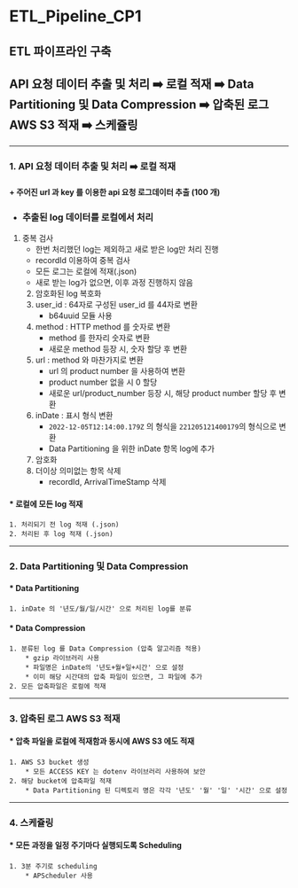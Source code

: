 # ETL_Pipeline_CP1

## ETL 파이프라인 구축
## API 요청 데이터 추출 및 처리 ➡️ 로컬 적재 ➡️ Data Partitioning 및 Data Compression ➡️ 압축된 로그 AWS S3 적재 ➡️ 스케쥴링

----

### 1. API 요청 데이터 추출 및 처리 ➡️ 로컬 적재

#### + 주어진 url 과 key 를 이용한 api 요청 로그데이터 추출 (100 개)

+ ### 추출된 log 데이터를 로컬에서 처리
1. 중복 검사
   - 한번 처리했던 log는 제외하고 새로 받은 log만 처리 진행
   - recordId 이용하여 중복 검사
   - 모든 로그는 로컬에 적재(.json)
   - 새로 받는 log가 없으면, 이후 과정 진행하지 않음
    2. 암호화된 log 복호화
    3. user_id : 64자로 구성된 user_id 를 44자로 변환
        * b64uuid 모듈 사용
    4. method : HTTP method 를 숫자로 변환
        * method 를 한자리 숫자로 변환
        * 새로운 method 등장 시, 숫자 할당 후 변환
    5. url : method 와 마찬가지로 변환
        * url 의 product number 을 사용하여 변환
        * product number 없을 시 0 할당
        * 새로운 url/product_number 등장 시, 해당 product number 할당 후 변환
    6. inDate : 표시 형식 변환
        * ```2022-12-05T12:14:00.179Z``` 의 형식을 ```221205121400179```의 형식으로 변환
        * Data Partitioning 을 위한 inDate 항목 log에 추가
    7. 암호화
    8. 더이상 의미없는 항목 삭제
        * recordId, ArrivalTimeStamp 삭제

#### * 로컬에 모든 log 적재
    1. 처리되기 전 log 적재 (.json)
    2. 처리된 후 log 적재 (.json)

----

### 2. Data Partitioning 및 Data Compression

#### * Data Partitioning
    1. inDate 의 '년도/월/일/시간' 으로 처리된 log를 분류

#### * Data Compression
    1. 분류된 log 를 Data Compression (압축 알고리즘 적용)
        * gzip 라이브러리 사용
        * 파일명은 inDate의 '년도+월+일+시간' 으로 설정
        * 이미 해당 시간대의 압축 파일이 있으면, 그 파일에 추가
    2. 모든 압축파일은 로컬에 적재

----

### 3. 압축된 로그 AWS S3 적재

#### * 압축 파일을 로컬에 적재함과 동시에 AWS S3 에도 적재
    1. AWS S3 bucket 생성
        * 모든 ACCESS KEY 는 dotenv 라이브러리 사용하여 보안
    2. 해당 bucket에 압축파일 적재
        * Data Partitioning 된 디렉토리 명은 각각 '년도' '월' '일' '시간' 으로 설정

----

### 4. 스케쥴링

#### * 모든 과정을 일정 주기마다 실행되도록 Scheduling
    1. 3분 주기로 scheduling
        * APScheduler 사용